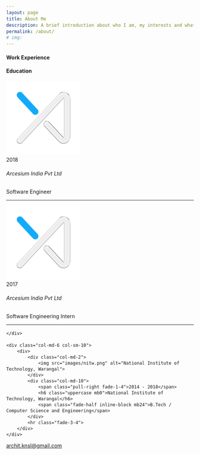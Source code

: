 ```yaml
--- 
layout: page 
title: About Me 
description: A brief introduction about who I am, my interests and what I am good at. 
permalink: /about/ 
# img: 
---
```


<link rel="stylesheet" type="text/css" href="https://architkansal.github.io/about.css" />

<div class="row">
    <div class="col-md-6 col-sm-10">
        <h4 class="uppercase mb40 mb-xs-24"> Work Experience</h4>
    </div>
    <div class="col-md-6 col-sm-10">
        <h4 class="uppercase mb40 mb-xs-24"> Education</h4>
    </div>
</div>

<div class="row">
    <div class="col-md-6 col-sm-10">
        <div>
            <div class="col-md-2">
                <img src="images/arcesium.png" alt="Arcesium India">
            </div>
            <div class="col-md-10">
                <span class="pull-right fade-1-4">2018</span>
                <h6 class="uppercase mb0">Arcesium India Pvt Ltd</h6>
                <span class="fade-half inline-block mb24">Software Engineer</span>
            </div>
            <hr class="fade-3-4">
        </div>
        <div>
            <div class="col-md-2">
                <img src="images/arcesium.png" alt="Arcesium India">
            </div>
            <div class="col-md-10">
                <span class="pull-right fade-1-4">2017</span>
                <h6 class="uppercase mb0">Arcesium India Pvt Ltd</h6>
                <span class="fade-half inline-block mb24">Software Engineering Intern </span>
            </div>
            <hr class="fade-3-4">
        </div>

    </div>
    
    <div class="col-md-6 col-sm-10">
        <div>
            <div class="col-md-2">
                <img src="images/nitw.png" alt="National Institute of Technology, Warangal">
            </div>
            <div class="col-md-10">
                <span class="pull-right fade-1-4">2014 - 2018</span>
                <h6 class="uppercase mb0">National Institute of Technology, Warangal</h6>
                <span class="fade-half inline-block mb24">B.Tech / Computer Science and Engineering</span>
            </div>
            <hr class="fade-3-4">
        </div>
    </div>
</div>



[archit.knsl@gmail.com](mailto:archit.knsl@gmail.com)